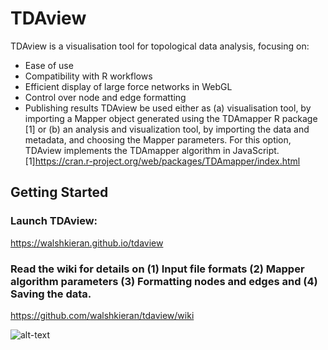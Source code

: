 # TDAview

TDAview is a visualisation tool for topological data analysis, focusing on:
  - Ease of use
  - Compatibility with R workflows
  - Efficient display of large force networks in WebGL
  - Control over node and edge formatting
  - Publishing results
TDAview be used either as (a) visualisation tool, by importing a Mapper object generated using the TDAmapper R package [1] or (b) an analysis and visualization tool, by importing the data and metadata, and choosing the Mapper parameters. For this option, TDAview implements the TDAmapper algorithm in JavaScript.
[1]https://cran.r-project.org/web/packages/TDAmapper/index.html

## Getting Started
### Launch TDAview:
https://walshkieran.github.io/tdaview

### Read the wiki for details on (1) Input file formats (2) Mapper algorithm parameters (3) Formatting nodes and edges and (4) Saving the data. 
https://github.com/walshkieran/tdaview/wiki

![alt-text](https://raw.githubusercontent.com/WalshKieran/tdaview/master/resources/images/example.png "RNA-Seq Differentiation Example")

